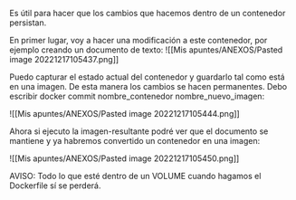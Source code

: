 Es útil para hacer que los cambios que hacemos dentro de un contenedor persistan.

En primer lugar, voy a hacer una modificación a este contenedor, por ejemplo creando un documento de texto:
![[Mis apuntes/ANEXOS/Pasted image 20221217105437.png]]

Puedo capturar el estado actual del contenedor y guardarlo tal como está en una imagen. De esta manera los cambios se hacen permanentes. Debo escribir docker commit nombre_contenedor nombre_nuevo_imagen:

![[Mis apuntes/ANEXOS/Pasted image 20221217105444.png]]

Ahora si ejecuto la imagen-resultante podré ver que el documento se mantiene y ya habremos convertido un contenedor en una imagen:

![[Mis apuntes/ANEXOS/Pasted image 20221217105450.png]]

AVISO: Todo lo que esté dentro de un VOLUME cuando hagamos el Dockerfile sí se perderá.
